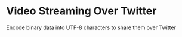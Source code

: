 Video Streaming Over Twitter
============================

Encode binary data into UTF-8 characters to share them over Twitter
